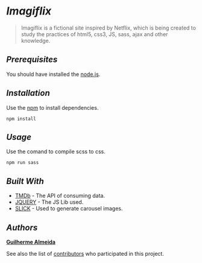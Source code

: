 # *__Imagiflix__*

>Imagiflix is a fictional site inspired by Netflix, which is being created to study the practices of html5, css3, JS, sass, ajax and other knowledge.


## __*Prerequisites*__

You should have installed the [node.js](https://nodejs.org/en/).



## __*Installation*__

Use the [npm](https://www.npmjs.com/) to install dependencies.

```node
npm install
```

## __*Usage*__

Use the comand to compile scss to css.

```node
npm run sass
```
  

## __*Built With*__

* [TMDb](https://www.themoviedb.org) - The API of consuming data.
* [JQUERY](http://jquery.com/) - The JS Lib used.
* [SLICK](http://kenwheeler.github.io/slick/) - Used to generate carousel images.

## __*Authors*__

[**Guilherme Almeida**](https://guisalmeida.com)

See also the list of [contributors](https://github.com/GuiSAlmeida/Imagiflix/contributors) who participated in this project.